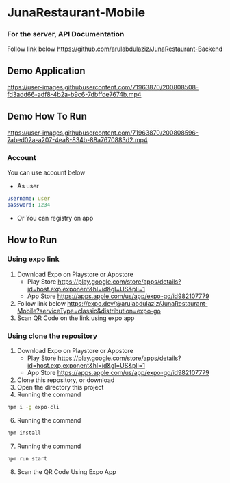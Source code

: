 # JunaRestaurant-Mobile

### For the server, API Documentation

Follow link below
https://github.com/arulabdulaziz/JunaRestaurant-Backend


## Demo Application
https://user-images.githubusercontent.com/71963870/200808508-fd3add66-adf8-4b2a-b9c6-7dbffde7674b.mp4

## Demo How To Run
https://user-images.githubusercontent.com/71963870/200808596-7abed02a-a207-4ea8-834b-88a7670883d2.mp4

### Account

You can use account below

- As user

```yaml
username: user
password: 1234
```

- Or You can registry on app

## How to Run

### Using expo link

1.  Download Expo on Playstore or Appstore
    - Play Store
      https://play.google.com/store/apps/details?id=host.exp.exponent&hl=id&gl=US&pli=1
    - App Store
      https://apps.apple.com/us/app/expo-go/id982107779
2.  Follow link below
    https://expo.dev/@arulabdulaziz/JunaRestaurant-Mobile?serviceType=classic&distribution=expo-go
3.  Scan QR Code on the link using expo app

### Using clone the repository

1.  Download Expo on Playstore or Appstore
    - Play Store
      https://play.google.com/store/apps/details?id=host.exp.exponent&hl=id&gl=US&pli=1
    - App Store
      https://apps.apple.com/us/app/expo-go/id982107779
2.  Clone this repository, or download
3.  Open the directory this project
4.  Running the command

```bash
npm i -g expo-cli
```

6.  Running the command

```bash
npm install
```

7.  Running the command

```bash
npm run start
```

8.  Scan the QR Code Using Expo App
